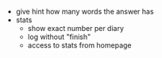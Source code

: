 
- give hint how many words the answer has
- stats
  - show exact number per diary
  - log without "finish"
  - access to stats from homepage
